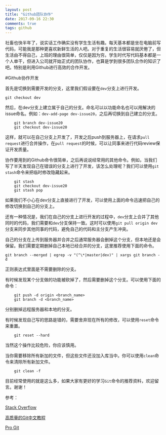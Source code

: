 ```yaml
---
layout: post
title: "Github团队协作"
date: 2017-09-16 22:30
comments: true
tags: github
---
```


社畜也快半年了，说实话工作确实没有学生生活有趣。每天基本都是坐在电脑前写代码，可能我是那种更喜欢新鲜生活的人吧。对于重复的生活很容易就厌倦了，但生活由不得自己，上班的理由很简单，仅仅是因为穷。学生时代写代码基本都是一个人单干，但进入公司就开始正式的团队协作，也算是学到很多团队合作的知识了吧。特别是利用Github进行高效的合作开发。

#Github协作开发

首先是切换到需要开发的分支，这里我们假设要在`dev`分支上进行开发。

`git checkout dev`

然后，在dev分支上建立属于自己的分支。命名可以以功能命名也可以用解决的issue命名。例如：`dev-add-page dev-issue20`，之后再切换到自己建立的分支。

		git branch dev-issue20
		git checkout dev-issue20

这样，就可以在自己分支上开发了，开发之后push到服务器上，在请求`pull request`进行合并操作，在`pull request`的时候，可以让同事来进行代码review保证开发质量。

协作要用到的Github命令很简单，之后再说说经常用的其他命令。例如，当我们写了半天发现自己在错误的分支上进行了开发，该怎么处理呢？我们可以使用`git stash`命令来把临时修改隐藏起来。

		git stash
		git checkout dev-issue20
		git stash pop

如果我们不小心在dev分支上直接进行了开发，可以使用上面的命令迅速把自己的修改切换到自己的分支上。

还有一种情况是，我们在自己的分支上进行开发的过程中，`dev`分支上合并了其他同时的代码，我们需要和`dev`分支保持一致。这时可以使用`git pull origin dev`分支来同步其他同事的代码，避免自己的代码和主分支产生冲突。

自己的分支在上传到服务器并合并之后通常服务器会删掉这个分支，但本地还是会保留。我们需要定期删掉自己本地已经合并的分支，这里推荐使用下面的命令。

`git branch --merged | egrep -v "(^\*|master|dev)" | xargs git branch -d`

正则表达式里面是不需要删除的分支。

有时候发现某个分支做的功能被砍掉了，然后需要删掉这个分支。可以使用下面的命令：

		git push -d origin <branch_name>
		git branch -d <branch_name>

分别删掉远程服务器和本地的分支。

有时候发现自己写的思路是错的，需要舍弃现在所有的修改，可以使用`reset`命令来重置。

		git reset --hard

当然这个操作比较危险，你应该慎用。

当你需要移除所有新加的文件，但这些文件还没加入库当中。你可以使用`clean`命令来清除所有新加文件。

		git clean -f

目前经常使用的就是这么多，如果大家有更好的学习`Git`命令的推荐资料，欢迎留言。谢谢！

参考：

[Stack Overflow](https://stackoverflow.com/questions/6127328/how-can-i-delete-all-git-branches-which-have-been-merged)

[高质量的Git中文教程](https://github.com/geeeeeeeeek/git-recipes)

[Pro Git](https://git-scm.com/book/en/v2)
